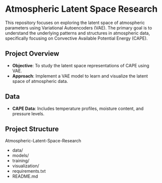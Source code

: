# Atmospheric Latent Space Research

This repository focuses on exploring the latent space of atmospheric parameters using Variational Autoencoders (VAE). The primary goal is to understand the underlying patterns and structures in atmospheric data, specifically focusing on Convective Available Potential Energy (CAPE).

## Project Overview

- **Objective**: To study the latent space representations of CAPE using VAE.
- **Approach**: Implement a VAE model to learn and visualize the latent space of atmospheric data.

## Data

- **CAPE Data**: Includes temperature profiles, moisture content, and pressure levels.


## Project Structure

Atmospheric-Latent-Space-Research
- data/
- models/
- training/
- visualization/
- requirements.txt
- README.md
